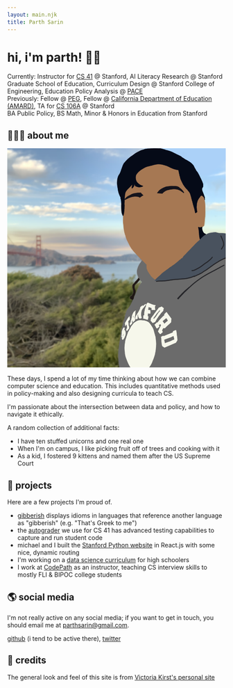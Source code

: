 ```yaml
---
layout: main.njk
title: Parth Sarin
---
```

# hi, i'm parth! 👋🏽

Currently: Instructor for [CS 41](https://stanfordpython.com/) @ Stanford, AI Literacy Research @ Stanford Graduate School of Education, Curriculum Design @ Stanford College of Engineering, Education Policy Analysis @ [PACE](https://edpolicyinca.org/)<br />
Previously: Fellow @ [PEG](https://www.publicequitygroup.org/), Fellow @ [California Department of Education (AMARD)](https://www.cde.ca.gov/ta/ac/), TA for [CS 106A](http://cs106a.stanford.edu/) @ Stanford<br />
BA Public Policy, BS Math, Minor & Honors in Education from Stanford

## 🧑🏽‍🏫 about me

<img src="/img/me.png" class="logo" alt="me standing in front of the golden gate bridge">

These days, I spend a lot of my time thinking about how we can combine computer science and education. This includes quantitative methods used in policy-making and also designing curricula to teach CS.

I'm passionate about the intersection between data and policy, and how to navigate it ethically.

A random collection of additional facts:

* I have ten stuffed unicorns and one real one
* When I'm on campus, I like picking fruit off of trees and cooking with it
* As a kid, I fostered 9 kittens and named them after the US Supreme Court

## 🚀 projects

Here are a few projects I'm proud of.

* [gibberish](/projects/gibberish) displays idioms in languages that reference another language as "gibberish" (e.g. "That's Greek to me")
* the [autograder](https://github.com/stanfordpython/autograder) we use for CS 41 has advanced testing capabilities to capture and run student code
* michael and I built the [Stanford Python website](https://stanfordpython.com/) in React.js with some nice, dynamic routing
* I'm working on a [data science curriculum](https://docs.google.com/presentation/d/1T-Sac5lAUekTRNtVg8OOC2nXx8SefRZHRK38JCv3V6I/edit) for high schoolers
* I work at [CodePath](https://codepath.org/) as an instructor, teaching CS interview skills to mostly FLI & BIPOC college students

## 🌎 social media

I'm not really active on any social media; if you want to get in touch, you should email me at parthsarin@gmail.com.

[github](https://github.com/parthsarin/) (i tend to be active there), [twitter](https://twitter.com/parthsarin)

## 📜 credits

The general look and feel of this site is from [Victoria Kirst's personal site](https://www.victoriakirst.com/)
